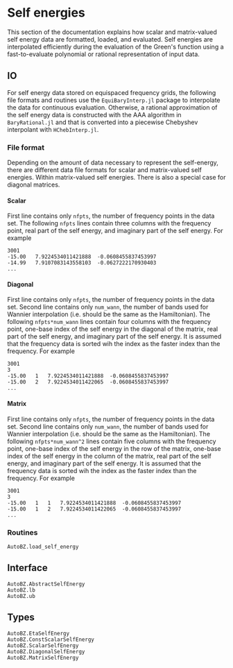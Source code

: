 # Self energies

This section of the documentation explains how scalar and matrix-valued self
energy data are formatted, loaded, and evaluated. Self energies are interpolated
efficiently during the evaluation of the Green's function using a
fast-to-evaluate polynomial or rational representation of input data.

## IO

For self energy data stored on equispaced frequency grids, the following file
formats and routines use the `EquiBaryInterp.jl` package to interpolate the
data for continuous evaluation. Otherwise, a rational approximation of the self
energy data is constructed with the AAA algorithm in `BaryRational.jl` and that
is converted into a piecewise Chebyshev interpolant with `HChebInterp.jl`.

### File format

Depending on the amount of data necessary to represent the self-energy, there
are different data file formats for scalar and matrix-valued self energies.
Within matrix-valued self energies. There is also a special case for diagonal
matrices.

#### Scalar

First line contains only `nfpts`, the number of frequency points in the data
set. The following `nfpts` lines contain three columns with the frequency point,
real part of the self energy, and imaginary part of the self energy. For example

```
3001
-15.00   7.9224534011421888  -0.0608455837453997
-14.99   7.9107083143558103  -0.0627222170930403
...
```

#### Diagonal

First line contains only `nfpts`, the number of frequency points in the data
set. Second line contains only `num_wann`, the number of bands used for Wannier
interpolation (i.e. should be the same as the Hamiltonian). The following
`nfpts*num_wann` lines contain four columns with the frequency point, one-base
index of the self energy in the diagonal of the matrix, real part of the self
energy, and imaginary part of the self energy. It is assumed that the frequency
data is sorted wih the index as the faster index than the frequency. For example

```
3001
3
-15.00   1   7.9224534011421888  -0.0608455837453997
-15.00   2   7.9224534011422065  -0.0608455837453997
...
```

#### Matrix

First line contains only `nfpts`, the number of frequency points in the data
set. Second line contains only `num_wann`, the number of bands used for Wannier
interpolation (i.e. should be the same as the Hamiltonian). The following
`nfpts*num_wann^2` lines contain five columns with the frequency point, one-base
index of the self energy in the row of the matrix, one-base index of the self
energy in the column of the matrix, real part of the self energy, and imaginary
part of the self energy. It is assumed that the frequency data is sorted wih the
index as the faster index than the frequency. For example

```
3001
3
-15.00   1   1   7.9224534011421888  -0.0608455837453997
-15.00   1   2   7.9224534011422065  -0.0608455837453997
...
```

### Routines

```@docs
AutoBZ.load_self_energy
```

## Interface

```@docs
AutoBZ.AbstractSelfEnergy
AutoBZ.lb
AutoBZ.ub
```

## Types 

```@docs
AutoBZ.EtaSelfEnergy
AutoBZ.ConstScalarSelfEnergy
AutoBZ.ScalarSelfEnergy
AutoBZ.DiagonalSelfEnergy
AutoBZ.MatrixSelfEnergy
```